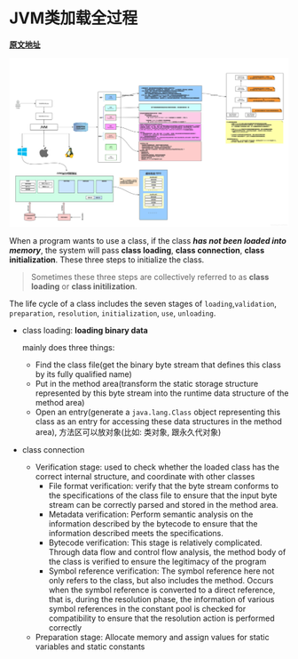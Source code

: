 # JVM类加载全过程



**[原文地址](https://www.programmersought.com/article/77844216830/)**

![&#x7C7B;&#x52A0;&#x8F7D;&#x5168;&#x8FC7;&#x7A0B;](../../.gitbook/assets/java-lei-jia-zai-quan-guo-cheng-.png)



When a program wants to use a class, if the class ***has not been loaded into memory***, the system will pass **class loading**, **class connection**, **class initialization**. These three steps to initialize the class.

> Sometimes these three steps are collectively referred to as **class loading** or **class initilization**.

The life cycle of a class includes the seven stages of `loading`,`validation`, `preparation`, `resolution`, `initialization`, `use`, `unloading`.

* class loading: **loading binary data**

  mainly does three things:

  * Find the class file(get the binary byte stream that defines this class by its fully qualified name)
  * Put in the method area(transform the static storage structure represented by this byte stream into the runtime data structure of the method area)
  * Open an entry(generate a `java.lang.Class` object representing this class as an entry for accessing  these data structures in the method area), 方法区可以放对象(比如: 类对象, 跟永久代对象)

* class connection

  * Verification stage: used to check whether the loaded class has the correct internal structure, and coordinate with other classes
    * File format verification: verify that the byte stream conforms to the specifications of the class file to ensure that the input byte stream can be correctly parsed and stored in the method area.
    * Metadata verification: Perform semantic analysis on the information described by the bytecode to ensure that the information described meets the specifications.
    * Bytecode verification: This stage is relatively complicated. Through data flow and control flow analysis, the method body of the class is verified to ensure the legitimacy of the program
    * Symbol reference verification: The symbol reference here not only refers to the class, but also includes the method. Occurs when the symbol reference is converted to a direct reference, that is, during the resolution phase, the information of various symbol references in the constant pool is checked for compatibility to ensure that the resolution action is performed correctly
  * Preparation stage: Allocate memory and assign values for static variables and static constants
